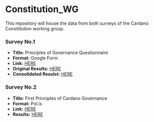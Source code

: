 # Constitution_WG

This repository will house the data from both surveys of the Cardano Consititution working group.

### Survey No.1
- **Title:** Principles of Governance Questionnaire
- **Format:** Google Form
- **Link:** [HERE](https://docs.google.com/forms/d/11olSlMb5sQJoslDaETu5aJrELww8vMkbeXmw-DAaDxc/edit)
- **Original Results:** [HERE](https://docs.google.com/spreadsheets/d/1vNg2ZuQhck4yzeT-W9w7L9j4lLrCM9at4aiLnMzHm5Q/edit?usp=sharing)
- **Consolidated Resulst:** [HERE](https://docs.google.com/spreadsheets/d/1d2AyUBqWxpf1faALfnNK1w2AKCij7P4sOfXXGvjxP9E/edit?usp=sharing)

### Survey No.2
- **Title:** First Principles of Cardano Governance
- **Format:** Pol.is
- **Link:** [HERE](https://pol.is/7uvyfnprjb)
- **Results:** [HERE](https://pol.is/report/r6kea3yeenemaeyhdxzrw)
